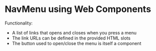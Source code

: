 # NavMenu using Web Components

Functionality:
- A list of links that opens and closes when you press a menu
- The link URLs can be defined in the provided HTML slots
- The button used to open/close the menu is itself a component